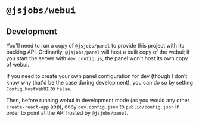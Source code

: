 # `@jsjobs/webui` #

## Development ##
You'll need to run a copy of `@jsjobs/panel` to provide this project with its
backing API. Ordinarily, `@jsjobs/panel` will host a built copy of the webui; if
you start the server with `dev.config.js`, the panel won't host its own copy of
webui.

If you need to create your own panel configuration for dev (though I don't know
why that'd be the case during development), you can do so by setting
`Config.hostWebUI` to `false`.

Then, before running webui in development mode (as you would any other
`create-react-app` app), copy `dev.config.json` to `public/config.json` in order
to point at the API hosted by `@jsjobs/panel`.
